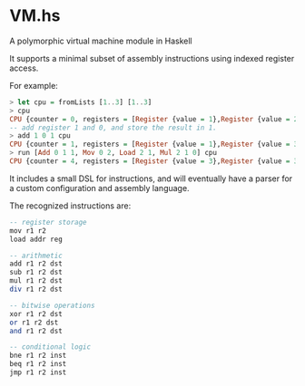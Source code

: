 # VM.hs
A polymorphic virtual machine module in Haskell

It supports a minimal subset of assembly instructions using indexed register access.

For example:

```haskell
> let cpu = fromLists [1..3] [1..3]
> cpu
CPU {counter = 0, registers = [Register {value = 1},Register {value = 2},Register {value = 3}], memory = [Register {value = 1},Register {value = 2},Register {value = 3}]}
-- add register 1 and 0, and store the result in 1.
> add 1 0 1 cpu
CPU {counter = 1, registers = [Register {value = 1},Register {value = 3},Register {value = 3}], memory = [Register {value = 1},Register {value = 2},Register {value = 3}]}
> run [Add 0 1 1, Mov 0 2, Load 2 1, Mul 2 1 0] cpu
CPU {counter = 4, registers = [Register {value = 3},Register {value = 3},Register {value = 1}], memory = [Register {value = 1},Register {value = 2},Register {value = 3}]}
```

It includes a small DSL for instructions, and will eventually have a parser for a custom configuration and assembly language.

The recognized instructions are:

```haskell
-- register storage
mov r1 r2
load addr reg

-- arithmetic
add r1 r2 dst
sub r1 r2 dst
mul r1 r2 dst
div r1 r2 dst

-- bitwise operations
xor r1 r2 dst
or r1 r2 dst
and r1 r2 dst

-- conditional logic
bne r1 r2 inst
beq r1 r2 inst
jmp r1 r2 inst
```
